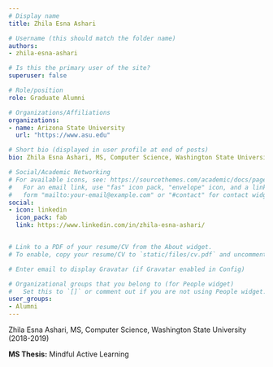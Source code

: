 ```yaml
---
# Display name
title: Zhila Esna Ashari

# Username (this should match the folder name)
authors:
- zhila-esna-ashari

# Is this the primary user of the site?
superuser: false

# Role/position
role: Graduate Alumni

# Organizations/Affiliations
organizations:
- name: Arizona State University
  url: "https://www.asu.edu"

# Short bio (displayed in user profile at end of posts)
bio: Zhila Esna Ashari, MS, Computer Science, Washington State University (2018-2019)

# Social/Academic Networking
# For available icons, see: https://sourcethemes.com/academic/docs/page-builder/#icons
#   For an email link, use "fas" icon pack, "envelope" icon, and a link in the
#   form "mailto:your-email@example.com" or "#contact" for contact widget.
social:
- icon: linkedin
  icon_pack: fab
  link: https://www.linkedin.com/in/zhila-esna-ashari/


# Link to a PDF of your resume/CV from the About widget.
# To enable, copy your resume/CV to `static/files/cv.pdf` and uncomment the lines below.  

# Enter email to display Gravatar (if Gravatar enabled in Config)

# Organizational groups that you belong to (for People widget)
#   Set this to `[]` or comment out if you are not using People widget.
user_groups:
- Alumni
---
```

Zhila Esna Ashari, MS, Computer Science, Washington State University (2018-2019)

<strong>MS Thesis:</strong> Mindful Active Learning
